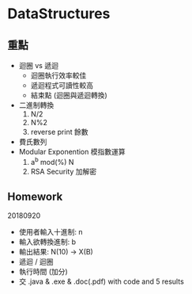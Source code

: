 # DataStructures

## 重點
+ 迴圈 vs 遞迴
    + 迴圈執行效率較佳
    + 遞迴程式可讀性較高
    + 結束點 (迴圈與遞迴轉換)
+ 二進制轉換
    1. N/2
    2. N%2
    3. reverse print 餘數
+ 費氏數列
+ Modular Exponention 模指數運算
    1. a<sup>b</sup> mod(%) N
    2. RSA Security 加解密


## Homework    
20180920
+ 使用者輸入十進制: n
+ 輸入欲轉換進制: b
+ 輸出結果: N(10) ->  X(B)  
+ 遞迴 / 迴圈  
+ 執行時間 (加分)
+ 交 .java & .exe & .doc(.pdf) with code and 5 results  